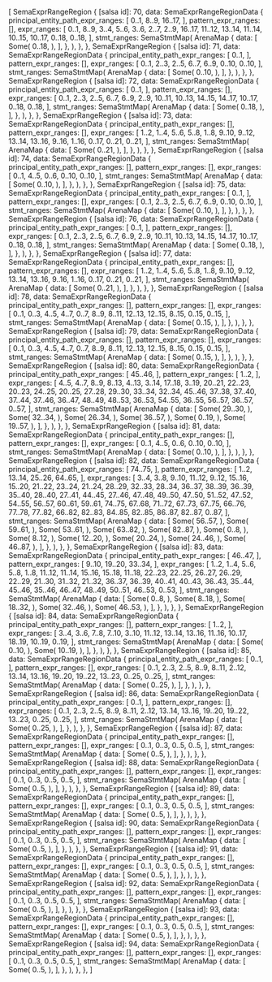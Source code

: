 [
    SemaExprRangeRegion {
        [salsa id]: 70,
        data: SemaExprRangeRegionData {
            principal_entity_path_expr_ranges: [
                0..1,
                8..9,
                16..17,
            ],
            pattern_expr_ranges: [],
            expr_ranges: [
                0..1,
                8..9,
                3..4,
                5..6,
                3..6,
                2..7,
                2..9,
                16..17,
                11..12,
                13..14,
                11..14,
                10..15,
                10..17,
                0..18,
                0..18,
            ],
            stmt_ranges: SemaStmtMap(
                ArenaMap {
                    data: [
                        Some(
                            0..18,
                        ),
                    ],
                },
            ),
        },
    },
    SemaExprRangeRegion {
        [salsa id]: 71,
        data: SemaExprRangeRegionData {
            principal_entity_path_expr_ranges: [
                0..1,
            ],
            pattern_expr_ranges: [],
            expr_ranges: [
                0..1,
                2..3,
                2..5,
                6..7,
                6..9,
                0..10,
                0..10,
            ],
            stmt_ranges: SemaStmtMap(
                ArenaMap {
                    data: [
                        Some(
                            0..10,
                        ),
                    ],
                },
            ),
        },
    },
    SemaExprRangeRegion {
        [salsa id]: 72,
        data: SemaExprRangeRegionData {
            principal_entity_path_expr_ranges: [
                0..1,
            ],
            pattern_expr_ranges: [],
            expr_ranges: [
                0..1,
                2..3,
                2..5,
                6..7,
                6..9,
                2..9,
                10..11,
                10..13,
                14..15,
                14..17,
                10..17,
                0..18,
                0..18,
            ],
            stmt_ranges: SemaStmtMap(
                ArenaMap {
                    data: [
                        Some(
                            0..18,
                        ),
                    ],
                },
            ),
        },
    },
    SemaExprRangeRegion {
        [salsa id]: 73,
        data: SemaExprRangeRegionData {
            principal_entity_path_expr_ranges: [],
            pattern_expr_ranges: [],
            expr_ranges: [
                1..2,
                1..4,
                5..6,
                5..8,
                1..8,
                9..10,
                9..12,
                13..14,
                13..16,
                9..16,
                1..16,
                0..17,
                0..21,
                0..21,
            ],
            stmt_ranges: SemaStmtMap(
                ArenaMap {
                    data: [
                        Some(
                            0..21,
                        ),
                    ],
                },
            ),
        },
    },
    SemaExprRangeRegion {
        [salsa id]: 74,
        data: SemaExprRangeRegionData {
            principal_entity_path_expr_ranges: [],
            pattern_expr_ranges: [],
            expr_ranges: [
                0..1,
                4..5,
                0..6,
                0..10,
                0..10,
            ],
            stmt_ranges: SemaStmtMap(
                ArenaMap {
                    data: [
                        Some(
                            0..10,
                        ),
                    ],
                },
            ),
        },
    },
    SemaExprRangeRegion {
        [salsa id]: 75,
        data: SemaExprRangeRegionData {
            principal_entity_path_expr_ranges: [
                0..1,
            ],
            pattern_expr_ranges: [],
            expr_ranges: [
                0..1,
                2..3,
                2..5,
                6..7,
                6..9,
                0..10,
                0..10,
            ],
            stmt_ranges: SemaStmtMap(
                ArenaMap {
                    data: [
                        Some(
                            0..10,
                        ),
                    ],
                },
            ),
        },
    },
    SemaExprRangeRegion {
        [salsa id]: 76,
        data: SemaExprRangeRegionData {
            principal_entity_path_expr_ranges: [
                0..1,
            ],
            pattern_expr_ranges: [],
            expr_ranges: [
                0..1,
                2..3,
                2..5,
                6..7,
                6..9,
                2..9,
                10..11,
                10..13,
                14..15,
                14..17,
                10..17,
                0..18,
                0..18,
            ],
            stmt_ranges: SemaStmtMap(
                ArenaMap {
                    data: [
                        Some(
                            0..18,
                        ),
                    ],
                },
            ),
        },
    },
    SemaExprRangeRegion {
        [salsa id]: 77,
        data: SemaExprRangeRegionData {
            principal_entity_path_expr_ranges: [],
            pattern_expr_ranges: [],
            expr_ranges: [
                1..2,
                1..4,
                5..6,
                5..8,
                1..8,
                9..10,
                9..12,
                13..14,
                13..16,
                9..16,
                1..16,
                0..17,
                0..21,
                0..21,
            ],
            stmt_ranges: SemaStmtMap(
                ArenaMap {
                    data: [
                        Some(
                            0..21,
                        ),
                    ],
                },
            ),
        },
    },
    SemaExprRangeRegion {
        [salsa id]: 78,
        data: SemaExprRangeRegionData {
            principal_entity_path_expr_ranges: [],
            pattern_expr_ranges: [],
            expr_ranges: [
                0..1,
                0..3,
                4..5,
                4..7,
                0..7,
                8..9,
                8..11,
                12..13,
                12..15,
                8..15,
                0..15,
                0..15,
            ],
            stmt_ranges: SemaStmtMap(
                ArenaMap {
                    data: [
                        Some(
                            0..15,
                        ),
                    ],
                },
            ),
        },
    },
    SemaExprRangeRegion {
        [salsa id]: 79,
        data: SemaExprRangeRegionData {
            principal_entity_path_expr_ranges: [],
            pattern_expr_ranges: [],
            expr_ranges: [
                0..1,
                0..3,
                4..5,
                4..7,
                0..7,
                8..9,
                8..11,
                12..13,
                12..15,
                8..15,
                0..15,
                0..15,
            ],
            stmt_ranges: SemaStmtMap(
                ArenaMap {
                    data: [
                        Some(
                            0..15,
                        ),
                    ],
                },
            ),
        },
    },
    SemaExprRangeRegion {
        [salsa id]: 80,
        data: SemaExprRangeRegionData {
            principal_entity_path_expr_ranges: [
                45..46,
            ],
            pattern_expr_ranges: [
                1..2,
            ],
            expr_ranges: [
                4..5,
                4..7,
                8..9,
                8..13,
                4..13,
                3..14,
                17..18,
                3..19,
                20..21,
                22..23,
                20..23,
                24..25,
                20..25,
                27..28,
                29..30,
                33..34,
                32..34,
                45..46,
                37..38,
                37..40,
                37..44,
                37..46,
                36..47,
                48..49,
                48..53,
                36..53,
                54..55,
                36..55,
                56..57,
                36..57,
                0..57,
            ],
            stmt_ranges: SemaStmtMap(
                ArenaMap {
                    data: [
                        Some(
                            29..30,
                        ),
                        Some(
                            32..34,
                        ),
                        Some(
                            26..34,
                        ),
                        Some(
                            36..57,
                        ),
                        Some(
                            0..19,
                        ),
                        Some(
                            19..57,
                        ),
                    ],
                },
            ),
        },
    },
    SemaExprRangeRegion {
        [salsa id]: 81,
        data: SemaExprRangeRegionData {
            principal_entity_path_expr_ranges: [],
            pattern_expr_ranges: [],
            expr_ranges: [
                0..1,
                4..5,
                0..6,
                0..10,
                0..10,
            ],
            stmt_ranges: SemaStmtMap(
                ArenaMap {
                    data: [
                        Some(
                            0..10,
                        ),
                    ],
                },
            ),
        },
    },
    SemaExprRangeRegion {
        [salsa id]: 82,
        data: SemaExprRangeRegionData {
            principal_entity_path_expr_ranges: [
                74..75,
            ],
            pattern_expr_ranges: [
                1..2,
                13..14,
                25..26,
                64..65,
            ],
            expr_ranges: [
                3..4,
                3..8,
                9..10,
                11..12,
                9..12,
                15..16,
                15..20,
                21..22,
                23..24,
                21..24,
                28..29,
                32..33,
                28..34,
                36..37,
                38..39,
                36..39,
                35..40,
                28..40,
                27..41,
                44..45,
                27..46,
                47..48,
                49..50,
                47..50,
                51..52,
                47..52,
                54..55,
                56..57,
                60..61,
                59..61,
                74..75,
                67..68,
                71..72,
                67..73,
                67..75,
                66..76,
                77..78,
                77..82,
                66..82,
                82..83,
                84..85,
                82..85,
                86..87,
                82..87,
                0..87,
            ],
            stmt_ranges: SemaStmtMap(
                ArenaMap {
                    data: [
                        Some(
                            56..57,
                        ),
                        Some(
                            59..61,
                        ),
                        Some(
                            53..61,
                        ),
                        Some(
                            63..82,
                        ),
                        Some(
                            82..87,
                        ),
                        Some(
                            0..8,
                        ),
                        Some(
                            8..12,
                        ),
                        Some(
                            12..20,
                        ),
                        Some(
                            20..24,
                        ),
                        Some(
                            24..46,
                        ),
                        Some(
                            46..87,
                        ),
                    ],
                },
            ),
        },
    },
    SemaExprRangeRegion {
        [salsa id]: 83,
        data: SemaExprRangeRegionData {
            principal_entity_path_expr_ranges: [
                46..47,
            ],
            pattern_expr_ranges: [
                9..10,
                19..20,
                33..34,
            ],
            expr_ranges: [
                1..2,
                1..4,
                5..6,
                5..8,
                1..8,
                11..12,
                11..14,
                15..16,
                15..18,
                11..18,
                22..23,
                22..25,
                26..27,
                26..29,
                22..29,
                21..30,
                31..32,
                21..32,
                36..37,
                36..39,
                40..41,
                40..43,
                36..43,
                35..44,
                45..46,
                35..46,
                46..47,
                48..49,
                50..51,
                46..53,
                0..53,
            ],
            stmt_ranges: SemaStmtMap(
                ArenaMap {
                    data: [
                        Some(
                            0..8,
                        ),
                        Some(
                            8..18,
                        ),
                        Some(
                            18..32,
                        ),
                        Some(
                            32..46,
                        ),
                        Some(
                            46..53,
                        ),
                    ],
                },
            ),
        },
    },
    SemaExprRangeRegion {
        [salsa id]: 84,
        data: SemaExprRangeRegionData {
            principal_entity_path_expr_ranges: [],
            pattern_expr_ranges: [
                1..2,
            ],
            expr_ranges: [
                3..4,
                3..6,
                7..8,
                7..10,
                3..10,
                11..12,
                13..14,
                13..16,
                11..16,
                10..17,
                18..19,
                10..19,
                0..19,
            ],
            stmt_ranges: SemaStmtMap(
                ArenaMap {
                    data: [
                        Some(
                            0..10,
                        ),
                        Some(
                            10..19,
                        ),
                    ],
                },
            ),
        },
    },
    SemaExprRangeRegion {
        [salsa id]: 85,
        data: SemaExprRangeRegionData {
            principal_entity_path_expr_ranges: [
                0..1,
            ],
            pattern_expr_ranges: [],
            expr_ranges: [
                0..1,
                2..3,
                2..5,
                8..9,
                8..11,
                2..12,
                13..14,
                13..16,
                19..20,
                19..22,
                13..23,
                0..25,
                0..25,
            ],
            stmt_ranges: SemaStmtMap(
                ArenaMap {
                    data: [
                        Some(
                            0..25,
                        ),
                    ],
                },
            ),
        },
    },
    SemaExprRangeRegion {
        [salsa id]: 86,
        data: SemaExprRangeRegionData {
            principal_entity_path_expr_ranges: [
                0..1,
            ],
            pattern_expr_ranges: [],
            expr_ranges: [
                0..1,
                2..3,
                2..5,
                8..9,
                8..11,
                2..12,
                13..14,
                13..16,
                19..20,
                19..22,
                13..23,
                0..25,
                0..25,
            ],
            stmt_ranges: SemaStmtMap(
                ArenaMap {
                    data: [
                        Some(
                            0..25,
                        ),
                    ],
                },
            ),
        },
    },
    SemaExprRangeRegion {
        [salsa id]: 87,
        data: SemaExprRangeRegionData {
            principal_entity_path_expr_ranges: [],
            pattern_expr_ranges: [],
            expr_ranges: [
                0..1,
                0..3,
                0..5,
                0..5,
            ],
            stmt_ranges: SemaStmtMap(
                ArenaMap {
                    data: [
                        Some(
                            0..5,
                        ),
                    ],
                },
            ),
        },
    },
    SemaExprRangeRegion {
        [salsa id]: 88,
        data: SemaExprRangeRegionData {
            principal_entity_path_expr_ranges: [],
            pattern_expr_ranges: [],
            expr_ranges: [
                0..1,
                0..3,
                0..5,
                0..5,
            ],
            stmt_ranges: SemaStmtMap(
                ArenaMap {
                    data: [
                        Some(
                            0..5,
                        ),
                    ],
                },
            ),
        },
    },
    SemaExprRangeRegion {
        [salsa id]: 89,
        data: SemaExprRangeRegionData {
            principal_entity_path_expr_ranges: [],
            pattern_expr_ranges: [],
            expr_ranges: [
                0..1,
                0..3,
                0..5,
                0..5,
            ],
            stmt_ranges: SemaStmtMap(
                ArenaMap {
                    data: [
                        Some(
                            0..5,
                        ),
                    ],
                },
            ),
        },
    },
    SemaExprRangeRegion {
        [salsa id]: 90,
        data: SemaExprRangeRegionData {
            principal_entity_path_expr_ranges: [],
            pattern_expr_ranges: [],
            expr_ranges: [
                0..1,
                0..3,
                0..5,
                0..5,
            ],
            stmt_ranges: SemaStmtMap(
                ArenaMap {
                    data: [
                        Some(
                            0..5,
                        ),
                    ],
                },
            ),
        },
    },
    SemaExprRangeRegion {
        [salsa id]: 91,
        data: SemaExprRangeRegionData {
            principal_entity_path_expr_ranges: [],
            pattern_expr_ranges: [],
            expr_ranges: [
                0..1,
                0..3,
                0..5,
                0..5,
            ],
            stmt_ranges: SemaStmtMap(
                ArenaMap {
                    data: [
                        Some(
                            0..5,
                        ),
                    ],
                },
            ),
        },
    },
    SemaExprRangeRegion {
        [salsa id]: 92,
        data: SemaExprRangeRegionData {
            principal_entity_path_expr_ranges: [],
            pattern_expr_ranges: [],
            expr_ranges: [
                0..1,
                0..3,
                0..5,
                0..5,
            ],
            stmt_ranges: SemaStmtMap(
                ArenaMap {
                    data: [
                        Some(
                            0..5,
                        ),
                    ],
                },
            ),
        },
    },
    SemaExprRangeRegion {
        [salsa id]: 93,
        data: SemaExprRangeRegionData {
            principal_entity_path_expr_ranges: [],
            pattern_expr_ranges: [],
            expr_ranges: [
                0..1,
                0..3,
                0..5,
                0..5,
            ],
            stmt_ranges: SemaStmtMap(
                ArenaMap {
                    data: [
                        Some(
                            0..5,
                        ),
                    ],
                },
            ),
        },
    },
    SemaExprRangeRegion {
        [salsa id]: 94,
        data: SemaExprRangeRegionData {
            principal_entity_path_expr_ranges: [],
            pattern_expr_ranges: [],
            expr_ranges: [
                0..1,
                0..3,
                0..5,
                0..5,
            ],
            stmt_ranges: SemaStmtMap(
                ArenaMap {
                    data: [
                        Some(
                            0..5,
                        ),
                    ],
                },
            ),
        },
    },
]
